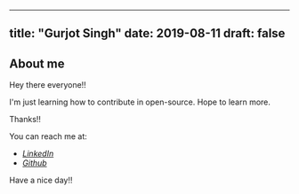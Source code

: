 
---
title: "Gurjot Singh"
date: 2019-08-11
draft: false
---

## About me
Hey there everyone!!

I'm just learning how to contribute in open-source.
Hope to learn more.

Thanks!!

You can reach me at:

 - [*LinkedIn*](https://www.linkedin.com/in/gurjot-singh-b18121168/)
 - [*Github*](https://github.com/Shinigami9)

Have a nice day!!
